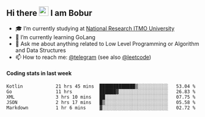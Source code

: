 ## Hi there <img src="https://media.giphy.com/media/hvRJCLFzcasrR4ia7z/giphy.gif" width="25px" height="25px"> I am Bobur

- :mortar_board: I’m currently studying at [National Research ITMO University](https://itmo.ru/)
- :seedling: I’m currently learning GoLang
- :speech_balloon: Ask me about anything related to Low Level Programming or Algorithm and Data Structures
- :mailbox: How to reach me: [@telegram](https://t.me/octoant) (see also [@leetcode](https://leetcode.com/octoant/))    

#### Coding stats in last week

<!--START_SECTION:waka-->

```text
Kotlin            21 hrs 45 mins  █████████████▒░░░░░░░░░░░   53.04 %
Go                11 hrs          ██████▓░░░░░░░░░░░░░░░░░░   26.83 %
XML               3 hrs 10 mins   ██░░░░░░░░░░░░░░░░░░░░░░░   07.75 %
JSON              2 hrs 17 mins   █▒░░░░░░░░░░░░░░░░░░░░░░░   05.58 %
Markdown          1 hr 6 mins     ▓░░░░░░░░░░░░░░░░░░░░░░░░   02.72 %
```

<!--END_SECTION:waka-->
